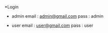\*Login

-   admin
    email : admin@gmail.com
    pass : admin

-   user
    email : user@gmail.com
    pass : user
